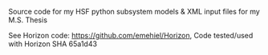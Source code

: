 Source code for my HSF python subsystem models & XML input files for my M.S. Thesis

See Horizon code: https://github.com/emehiel/Horizon, Code tested/used with Horizon SHA 65a1d43
